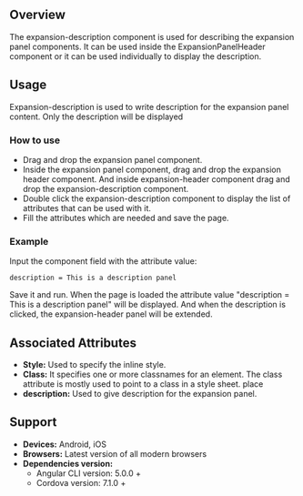 ## Overview
The expansion-description component is used for describing the expansion panel components. It can be used inside the ExpansionPanelHeader component or it can be used individually to display the description.

## Usage
Expansion-description is used to write description for the expansion panel content. Only the description will be displayed

### How to use  
- Drag and drop the expansion panel component. 
- Inside the expansion panel component, drag and drop the expansion header component. And inside expansion-header component drag and drop the expansion-description component.
- Double click the expansion-description component to display the list of attributes that can be used with it.
- Fill the attributes which are needed and save the page.

### Example
Input the component field with the attribute value:
``` 
description = This is a description panel
```
Save it and run.
When the page is loaded the attribute value "description = This is a description panel" will be displayed. And when the description is clicked, the expansion-header panel will be extended.

## Associated Attributes
- **Style:** Used to specify the inline style.
- **Class:** It specifies one or more classnames for an element. The class attribute is mostly used to point to a class in a style sheet.
place
- **description:**  Used to give description for the expansion panel. 


## Support
- **Devices:** Android, iOS
- **Browsers:**  Latest version of all modern browsers
- **Dependencies version:** 
    - Angular CLI version: 5.0.0 + 
    - Cordova version: 7.1.0 + 

